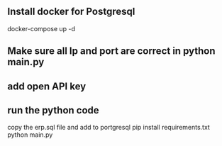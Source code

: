 ## Install docker for Postgresql 
docker-compose up -d
## Make sure all Ip and port are correct in python main.py
## add open API key 
## run the python code
copy the erp.sql file and add to portgresql
pip install requirements.txt
python main.py
